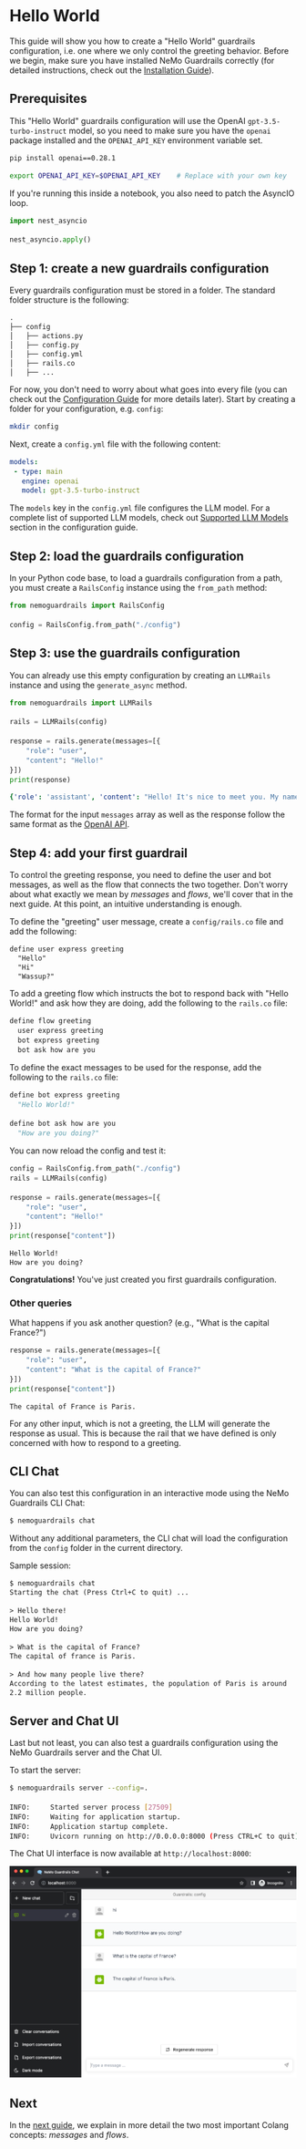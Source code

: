 # Hello World

This guide will show you how to create a "Hello World" guardrails configuration, i.e. one where we only control the greeting behavior. Before we begin, make sure you have installed NeMo Guardrails correctly (for detailed instructions, check out the [Installation Guide](../../getting_started/installation-guide.md)).

## Prerequisites

This "Hello World" guardrails configuration will use the OpenAI `gpt-3.5-turbo-instruct` model, so you need to make sure you have the `openai` package installed and the `OPENAI_API_KEY` environment variable set.

```bash
pip install openai==0.28.1
```

```bash
export OPENAI_API_KEY=$OPENAI_API_KEY    # Replace with your own key
```

If you're running this inside a notebook, you also need to patch the AsyncIO loop.

```python
import nest_asyncio

nest_asyncio.apply()
```

## Step 1: create a new guardrails configuration

Every guardrails configuration must be stored in a folder. The standard folder structure is the following:

```
.
├── config
│   ├── actions.py
│   ├── config.py
│   ├── config.yml
│   ├── rails.co
│   ├── ...
```
For now, you don't need to worry about what goes into every file (you can check out the [Configuration Guide](../../user_guides/configuration-guide.md) for more details later). Start by creating a folder for your configuration, e.g. `config`:

```bash
mkdir config
```

Next, create a `config.yml` file with the following content:

```yaml
models:
 - type: main
   engine: openai
   model: gpt-3.5-turbo-instruct
```

The `models` key in the `config.yml` file configures the LLM model. For a complete list of supported LLM models, check out [Supported LLM Models](../../user_guides/configuration-guide.md#supported-llm-models) section in the configuration guide.

## Step 2: load the guardrails configuration

In your Python code base, to load a guardrails configuration from a path, you must create a `RailsConfig` instance using the `from_path` method:

```python
from nemoguardrails import RailsConfig

config = RailsConfig.from_path("./config")
```

## Step 3: use the guardrails configuration

You can already use this empty configuration by creating an `LLMRails` instance and using the `generate_async` method.

```python
from nemoguardrails import LLMRails

rails = LLMRails(config)

response = rails.generate(messages=[{
    "role": "user",
    "content": "Hello!"
}])
print(response)
```

```yaml
{'role': 'assistant', 'content': "Hello! It's nice to meet you. My name is Assistant. How can I help you today?"}
```

The format for the input `messages` array as well as the response follow the same format as the [OpenAI API](https://platform.openai.com/docs/guides/text-generation/chat-completions-api).

## Step 4: add your first guardrail

To control the greeting response, you need to define the user and bot messages, as well as the flow that connects the two together. Don't worry about what exactly we mean by *messages* and *flows*, we'll cover that in the next guide. At this point, an intuitive understanding is enough.

To define the "greeting" user message, create a `config/rails.co` file and add the following:

```colang
define user express greeting
  "Hello"
  "Hi"
  "Wassup?"
```

To add a greeting flow which instructs the bot to respond back with "Hello World!" and ask how they are doing, add the following to the `rails.co` file:

```python
define flow greeting
  user express greeting
  bot express greeting
  bot ask how are you
```

To define the exact messages to be used for the response, add the following to the `rails.co` file:

```python
define bot express greeting
  "Hello World!"

define bot ask how are you
  "How are you doing?"
```

You can now reload the config and test it:

```python
config = RailsConfig.from_path("./config")
rails = LLMRails(config)

response = rails.generate(messages=[{
    "role": "user",
    "content": "Hello!"
}])
print(response["content"])
```

```
Hello World!
How are you doing?
```

**Congratulations!** You've just created you first guardrails configuration.

### Other queries

What happens if you ask another question? (e.g., "What is the capital France?")

```python
response = rails.generate(messages=[{
    "role": "user",
    "content": "What is the capital of France?"
}])
print(response["content"])
```

```
The capital of France is Paris.
```

For any other input, which is not a greeting, the LLM will generate the response as usual. This is because the rail that we have defined is only concerned with how to respond to a greeting.

## CLI Chat

You can also test this configuration in an interactive mode using the NeMo Guardrails CLI Chat:

```bash
$ nemoguardrails chat
```

Without any additional parameters, the CLI chat will load the configuration from the `config` folder in the current directory.

Sample session:
```
$ nemoguardrails chat
Starting the chat (Press Ctrl+C to quit) ...

> Hello there!
Hello World!
How are you doing?

> What is the capital of France?
The capital of france is Paris.

> And how many people live there?
According to the latest estimates, the population of Paris is around 2.2 million people.
```

## Server and Chat UI

Last but not least, you can also test a guardrails configuration using the NeMo Guardrails server and the Chat UI.

To start the server:

```bash
$ nemoguardrails server --config=.

INFO:     Started server process [27509]
INFO:     Waiting for application startup.
INFO:     Application startup complete.
INFO:     Uvicorn running on http://0.0.0.0:8000 (Press CTRL+C to quit)
```

The Chat UI interface is now available at `http://localhost:8000`:

![hello-world-server-ui.png](../../_assets/images/hello-world-server-ui.png)

## Next

In the [next guide](../2_core_colang_concepts/README.md), we explain in more detail the two most important Colang concepts: *messages* and *flows*.
